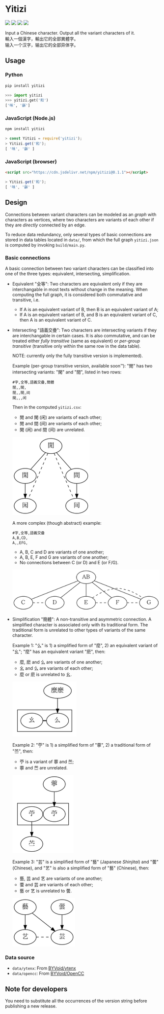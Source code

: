 # Yitizi

[![](https://badge.fury.io/py/yitizi.svg)](https://pypi.org/project/yitizi/) [![](https://badge.fury.io/js/yitizi.svg)](https://www.npmjs.com/package/yitizi) [![](https://data.jsdelivr.com/v1/package/npm/yitizi/badge)](https://www.jsdelivr.com/package/npm/yitizi) [![](https://github.com/nk2028/yitizi/workflows/Package/badge.svg)](https://github.com/nk2028/yitizi/actions?query=workflow%3APackage)

Input a Chinese character. Output all the variant characters of it.<br>
輸入一個漢字，輸出它的全部異體字。<br>
输入一个汉字，输出它的全部异体字。

## Usage

### Python

```sh
pip install yitizi
```

```python
>>> import yitizi
>>> yitizi.get('和')
['咊', '龢']
```

### JavaScript (Node.js)

```sh
npm install yitizi
```

```javascript
> const Yitizi = require('yitizi');
> Yitizi.get('和');
[ '咊', '龢' ]
```

### JavaScript (browser)

```html
<script src="https://cdn.jsdelivr.net/npm/yitizi@0.1.1"></script>
```

```javascript
> Yitizi.get('和');
[ '咊', '龢' ]
```

## Design

Connections between variant characters can be modeled as an _graph_ with characters as vertices, where two characters are variants of each other if they are _directly_ connected by an edge.

To reduce data redundancy, only several types of basic connections are stored in data tables located in `data/`, from which the full graph `yitizi.json` is computed by invoking `build/main.py`.

### Basic connections

A basic connection between two variant characters can be classified into one of the three types: equivalent, intersecting, simplification.

- Equivalent "全等": Two characters are equivalent only if they are interchangable in most texts without change in the meaning. When computing the full graph, it is considered both commutative and transitive, i.e.

  - If A is an equivalent variant of B, then B is an equivalent variant of A;
  - If A is an equivalent variant of B, and B is an equivalent variant of C, then A is an equivalent variant of C.

- Intersecting "語義交疊": Two characters are intersecting variants if they are interchangable in certain cases. It is also commutative, and can be treated either _fully transitive_ (same as equivalent) or _per-group transitive_ (transitive only within the same row in the data table).

  NOTE: currently only the fully transitive version is implemented).

  Example (per-group transitive version, available soon™): "閒" has two intersecting variants: "閑" and "間", listed in two rows:

  ```csv
  #字,全等,語義交疊,簡體
  閒,,閑,
  閒,,間,间
  閑,,,闲
  ```

  Then in the computed `yitizi.csv`:

  - 閒 and 閑 (闲) are variants of each other;
  - 閒 and 間 (间) are variants of each other;
  - 閑 (闲) and 間 (间) are unrelated.

  ![Example I-1](demo/example-i-1.png)

  A more complex (though abstract) example:

  ```
  #字,全等,語義交疊
  A,B,CD,
  A,,EFG,
  ```

  - A, B, C and D are variants of one another;
  - A, B, E, F and G are variants of one another;
  - No connections between C (or D) and E (or F/G).

  ![Example I-2](demo/example-i-2.png)

- Simplification "簡體": A non-transitive and asymmetric connection. A simplified character is associated only with its traditional form. The traditional form is unrelated to other types of variants of the same character.

  Example 1: "么" is 1) a simplified form of "麼", 2) an equivalent variant of "幺"; "麼" has an equivalent variant "麽", then:

  - 麼, 麽 and 么 are variants of one another;
  - 幺 and 么 are variants of each other;
  - 麼 or 麽 is unrelated to 幺.

  ![Example S-1](demo/example-s-1.png)

  Example 2: "苧" is 1) a simplified form of "薴", 2) a traditional form of "苎", then:

  - 苧 is a variant of 薴 and 苎;
  - 薴 and 苎 are unrelated.

  ![Example S-2](demo/example-s-2.png)

  Example 3: "芸" is a simplified form of "藝" (Japanese _Shinjitai_) and "蕓" (Chinese), and "艺" is also a simplified form of "藝" (Chinese), then:

  - 藝, 芸 and 艺 are variants of one another;
  - 蕓 and 芸 are variants of each other;
  - 藝 or 艺 is unrelated to 蕓.

  ![Example S-3](demo/example-s-3.png)

### Data source

- `data/ytenx`: From [BYVoid/ytenx](https://github.com/BYVoid/ytenx/tree/39c2ba1a51d16269241e00d7c0fdf698bdf68326/ytenx/sync/jihthex)
- `data/opencc`: From [BYVoid/OpenCC](https://github.com/BYVoid/OpenCC/tree/7a60db1b098e87e81bb489aa66bcbfa4ab3cd576/data/dictionary)

## Note for developers

You need to substitute all the occurrences of the version string before publishing a new release.

